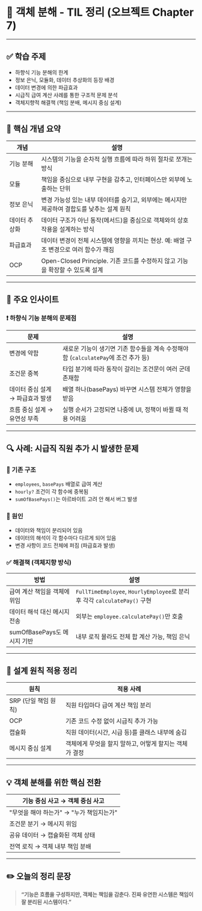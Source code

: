 
# 📘 객체 분해 - TIL 정리 (오브젝트 Chapter 7)

---

## ✅ 학습 주제

* 하향식 기능 분해의 한계
* 정보 은닉, 모듈화, 데이터 추상화의 등장 배경
* 데이터 변경에 의한 파급효과
* 시급직 급여 계산 사례를 통한 구조적 문제 분석
* 객체지향적 해결책 (책임 분배, 메시지 중심 설계)

---

## 🧩 핵심 개념 요약

| 개념      | 설명                                                     |
| ------- | ------------------------------------------------------ |
| 기능 분해   | 시스템의 기능을 순차적 실행 흐름에 따라 하위 절차로 쪼개는 방식                   |
| 모듈      | 책임을 중심으로 내부 구현을 감추고, 인터페이스만 외부에 노출하는 단위                |
| 정보 은닉   | 변경 가능성 있는 내부 데이터를 숨기고, 외부에는 메시지만 제공하여 결합도를 낮추는 설계 원칙   |
| 데이터 추상화 | 데이터 구조가 아닌 동작(메서드)을 중심으로 객체와의 상호작용을 설계하는 방식            |
| 파급효과    | 데이터 변경이 전체 시스템에 영향을 끼치는 현상. 예: 배열 구조 변경으로 여러 함수가 깨짐    |
| OCP     | Open-Closed Principle. 기존 코드를 수정하지 않고 기능을 확장할 수 있도록 설계 |

---

## 🧠 주요 인사이트

### ❗ 하향식 기능 분해의 문제점

| 문제                  | 설명                                                      |
| ------------------- | ------------------------------------------------------- |
| 변경에 약함              | 새로운 기능이 생기면 기존 함수들을 계속 수정해야 함 (`calculatePay`에 조건 추가 등) |
| 조건문 중복              | 타입 분기에 따라 동작이 갈리는 조건문이 여러 군데 존재함                        |
| 데이터 중심 설계 → 파급효과 발생 | 배열 하나(basePays) 바꾸면 시스템 전체가 영향을 받음                      |
| 흐름 중심 설계 → 유연성 부족   | 실행 순서가 고정되면 나중에 UI, 정책이 바뀔 때 적용 어려움                     |

---

## 🔍 사례: 시급직 직원 추가 시 발생한 문제

### 🧨 기존 구조

* `employees`, `basePays` 배열로 급여 계산
* `hourly?` 조건이 각 함수에 중복됨
* `sumOfBasePays()`는 아르바이트 고려 안 해서 버그 발생

### 🎯 원인

* 데이터와 책임이 분리되어 있음
* 데이터의 해석이 각 함수마다 다르게 되어 있음
* 변경 사항이 코드 전체에 퍼짐 (파급효과 발생)

### ✅ 해결책 (객체지향 방식)

| 방법                    | 설명                                                                |
| --------------------- | ----------------------------------------------------------------- |
| 급여 계산 책임을 객체에 위임      | `FullTimeEmployee`, `HourlyEmployee`로 분리 후 각각 `calculatePay()` 구현 |
| 데이터 해석 대신 메시지 전송      | 외부는 `employee.calculatePay()`만 호출                                 |
| sumOfBasePays도 메시지 기반 | 내부 로직 몰라도 전체 합 계산 가능, 책임 은닉                                       |

---

## 🧱 설계 원칙 적용 정리

| 원칙             | 적용 사례                           |
| -------------- | ------------------------------- |
| SRP (단일 책임 원칙) | 직원 타입마다 급여 계산 책임 분리             |
| OCP            | 기존 코드 수정 없이 시급직 추가 가능           |
| 캡슐화            | 직원 데이터(시간, 시급 등)를 클래스 내부에 숨김    |
| 메시지 중심 설계      | 객체에게 무엇을 할지 말하고, 어떻게 할지는 객체가 결정 |

---

## 💡 객체 분해를 위한 핵심 전환

| 기능 중심 사고 → 객체 중심 사고       |
| ------------------------- |
| "무엇을 해야 하는가" → "누가 책임지는가" |
| 조건문 분기 → 메시지 위임           |
| 공유 데이터 → 캡슐화된 객체 상태       |
| 전역 로직 → 객체 내부 책임 분배       |

---

## ✏️ 오늘의 정리 문장

> **“기능은 흐름을 구성하지만, 객체는 책임을 감춘다.
> 진짜 유연한 시스템은 책임이 잘 분리된 시스템이다.”**

